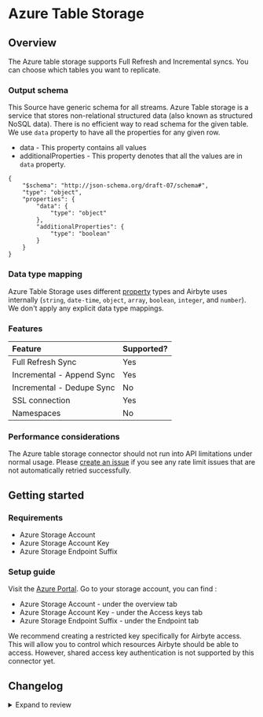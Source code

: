 # Azure Table Storage

## Overview

The Azure table storage supports Full Refresh and Incremental syncs. You can choose which tables you want to replicate.

### Output schema

This Source have generic schema for all streams.
Azure Table storage is a service that stores non-relational structured data (also known as structured NoSQL data). There is no efficient way to read schema for the given table. We use `data` property to have all the properties for any given row.

- data - This property contains all values
- additionalProperties - This property denotes that all the values are in `data` property.

```
{
    "$schema": "http://json-schema.org/draft-07/schema#",
    "type": "object",
    "properties": {
        "data": {
            "type": "object"
        },
        "additionalProperties": {
            "type": "boolean"
        }
    }
}
```

### Data type mapping

Azure Table Storage uses different [property](https://docs.microsoft.com/en-us/rest/api/storageservices/understanding-the-table-service-data-model#property-types) types and Airbyte uses internally \(`string`, `date-time`, `object`, `array`, `boolean`, `integer`, and `number`\). We don't apply any explicit data type mappings.

### Features

| Feature                   | Supported? |
| :------------------------ | :--------- |
| Full Refresh Sync         | Yes        |
| Incremental - Append Sync | Yes        |
| Incremental - Dedupe Sync | No         |
| SSL connection            | Yes        |
| Namespaces                | No         |

### Performance considerations

The Azure table storage connector should not run into API limitations under normal usage. Please [create an issue](https://github.com/airbytehq/airbyte/issues) if you see any rate limit issues that are not automatically retried successfully.

## Getting started

### Requirements

- Azure Storage Account
- Azure Storage Account Key
- Azure Storage Endpoint Suffix

### Setup guide

Visit the [Azure Portal](https://portal.azure.com). Go to your storage account, you can find :

- Azure Storage Account - under the overview tab
- Azure Storage Account Key - under the Access keys tab
- Azure Storage Endpoint Suffix - under the Endpoint tab

We recommend creating a restricted key specifically for Airbyte access. This will allow you to control which resources Airbyte should be able to access. However, shared access key authentication is not supported by this connector yet.

## Changelog

<details>
  <summary>Expand to review</summary>

| Version | Date       | Pull Request                                             | Subject                                           |
| :------ | :--------- | :------------------------------------------------------- | :------------------------------------------------ |
| 0.1.30 | 2024-12-14 | [49291](https://github.com/airbytehq/airbyte/pull/49291) | Update dependencies |
| 0.1.29 | 2024-11-25 | [48663](https://github.com/airbytehq/airbyte/pull/48663) | Starting with this version, the Docker image is now rootless. Please note that this and future versions will not be compatible with Airbyte versions earlier than 0.64 |
| 0.1.28 | 2024-10-29 | [47050](https://github.com/airbytehq/airbyte/pull/47050) | Update dependencies |
| 0.1.27 | 2024-10-12 | [46763](https://github.com/airbytehq/airbyte/pull/46763) | Update dependencies |
| 0.1.26 | 2024-10-05 | [46396](https://github.com/airbytehq/airbyte/pull/46396) | Update dependencies |
| 0.1.25 | 2024-09-28 | [46183](https://github.com/airbytehq/airbyte/pull/46183) | Update dependencies |
| 0.1.24 | 2024-09-21 | [45836](https://github.com/airbytehq/airbyte/pull/45836) | Update dependencies |
| 0.1.23 | 2024-09-14 | [45544](https://github.com/airbytehq/airbyte/pull/45544) | Update dependencies |
| 0.1.22 | 2024-09-07 | [45248](https://github.com/airbytehq/airbyte/pull/45248) | Update dependencies |
| 0.1.21 | 2024-08-31 | [45039](https://github.com/airbytehq/airbyte/pull/45039) | Update dependencies |
| 0.1.20 | 2024-08-24 | [44623](https://github.com/airbytehq/airbyte/pull/44623) | Update dependencies |
| 0.1.19 | 2024-08-17 | [44344](https://github.com/airbytehq/airbyte/pull/44344) | Update dependencies |
| 0.1.18 | 2024-08-10 | [43677](https://github.com/airbytehq/airbyte/pull/43677) | Update dependencies |
| 0.1.17 | 2024-08-03 | [43292](https://github.com/airbytehq/airbyte/pull/43292) | Update dependencies |
| 0.1.16 | 2024-07-27 | [42734](https://github.com/airbytehq/airbyte/pull/42734) | Update dependencies |
| 0.1.15 | 2024-07-20 | [42274](https://github.com/airbytehq/airbyte/pull/42274) | Update dependencies |
| 0.1.14 | 2024-07-13 | [41929](https://github.com/airbytehq/airbyte/pull/41929) | Update dependencies |
| 0.1.13 | 2024-07-10 | [41492](https://github.com/airbytehq/airbyte/pull/41492) | Update dependencies |
| 0.1.12 | 2024-07-09 | [41105](https://github.com/airbytehq/airbyte/pull/41105) | Update dependencies |
| 0.1.11 | 2024-07-06 | [40937](https://github.com/airbytehq/airbyte/pull/40937) | Update dependencies |
| 0.1.10 | 2024-06-25 | [40277](https://github.com/airbytehq/airbyte/pull/40277) | Update dependencies |
| 0.1.9 | 2024-06-22 | [40072](https://github.com/airbytehq/airbyte/pull/40072) | Update dependencies |
| 0.1.8 | 2024-06-04 | [38968](https://github.com/airbytehq/airbyte/pull/38968) | [autopull] Upgrade base image to v1.2.1 |
| 0.1.7 | 2024-06-03 | [38915](https://github.com/airbytehq/airbyte/pull/38915) | Replace AirbyteLogger with logging.Logger |
| 0.1.6 | 2024-06-03 | [38915](https://github.com/airbytehq/airbyte/pull/38915) | Replace AirbyteLogger with logging.Logger |
| 0.1.5 | 2024-05-20 | [38443](https://github.com/airbytehq/airbyte/pull/38443) | [autopull] base image + poetry + up_to_date |
| 0.1.4 | 2024-01-26 | [34576](https://github.com/airbytehq/airbyte/pull/34576) | Migrate to per-stream/global state |
| 0.1.3 | 2022-08-12 | [15591](https://github.com/airbytehq/airbyte/pull/15591) | Clean instantiation of AirbyteStream |
| 0.1.2 | 2021-12-23 | [14212](https://github.com/airbytehq/airbyte/pull/14212) | Adding incremental load capability |
| 0.1.1 | 2021-12-23 | [8434](https://github.com/airbytehq/airbyte/pull/8434) | Update fields in source-connectors specifications |

</details>
